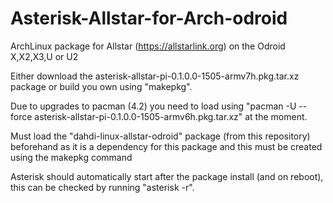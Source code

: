 Asterisk-Allstar-for-Arch-odroid
============================

ArchLinux package for Allstar (https://allstarlink.org) on the Odroid X,X2,X3,U or U2

Either download the asterisk-allstar-pi-0.1.0.0-1505-armv7h.pkg.tar.xz package or build you own using "makepkg".

Due to upgrades to pacman (4.2) you need to load using "pacman -U --force asterisk-allstar-pi-0.1.0.0-1505-armv6h.pkg.tar.xz" at the moment.

Must load the "dahdi-linux-allstar-odroid" package (from this repository) beforehand as it is a dependency for this package and this must be created using the makepkg command

Asterisk should automatically start after the package install (and on reboot), this can be checked by running "asterisk -r".

